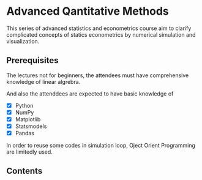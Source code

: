 # Advanced Qantitative Methods
This series of advanced statistics and econometrics course aim to clarify complicated concepts of statics econometrics by numerical simulation and visualization. 

## Prerequisites
The lectures not for beginners, the attendees must have comprehensive knowledge of linear algrebra. 

And also the attenddees are expected to have basic knowledge of

- [x] Python
- [x] NumPy
- [x] Matplotlib
- [x] Statsmodels
- [x] Pandas

In order to reuse some codes in simulation loop, Oject Orient Programming are limitedly used. 

## Contents
